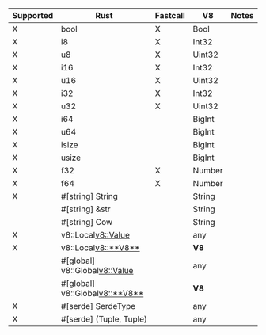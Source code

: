 | Supported | Rust                             | Fastcall | V8                            | Notes |
| --------- | -------------------------------- | -------- | ----------------------------- | ----- |
| X         | bool                             | X        | Bool                          |       |
| X         | i8                               | X        | Int32                         |       |
| X         | u8                               | X        | Uint32                        |       |
| X         | i16                              | X        | Int32                         |       |
| X         | u16                              | X        | Uint32                        |       |
| X         | i32                              | X        | Int32                         |       |
| X         | u32                              | X        | Uint32                        |       |
| X         | i64                              |          | BigInt                        |       |
| X         | u64                              |          | BigInt                        |       |
| X         | isize                            |          | BigInt                        |       |
| X         | usize                            |          | BigInt                        |       |
| X         | f32                              | X        | Number                        |       |
| X         | f64                              | X        | Number                        |       |
| X         | #[string] String                 |          | String                        |       |
|           | #[string] &str                   |          | String                        |       |
|           | #[string] Cow<str>               |          | String                        |       |
| X         | v8::Local<v8::Value>             |          | any                           |       |
| X         | v8::Local<v8::**V8**>            |          | **V8**                        |       |
|           | #[global] v8::Global<v8::Value>  |          | any                           |       |
|           | #[global] v8::Global<v8::**V8**> |          | **V8**                        |       |
| X         | #[serde] SerdeType               |          | any                           |       |
| X         | #[serde] (Tuple, Tuple)          |          | any                           |       |

